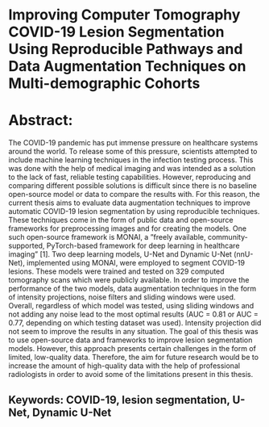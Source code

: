 # Improving Computer Tomography COVID-19 Lesion Segmentation Using Reproducible Pathways and Data Augmentation Techniques on Multi-demographic Cohorts

# Abstract:
The COVID-19 pandemic has put immense pressure on healthcare systems around the world. To release some of this pressure, scientists attempted to include machine learning techniques in the infection testing process. This was done with the help of medical imaging and was intended as a solution to the lack of fast, reliable testing capabilities. However, reproducing and comparing different possible solutions is difficult since there is no baseline open-source model or data to compare the results with. For this reason, the current thesis aims to evaluate data augmentation techniques to improve automatic COVID-19 lesion segmentation by using reproducible techniques. These techniques come in the form of public data and open-source frameworks for preprocessing images and for creating the models. One such open-source framework is MONAI, a ”freely available, community-supported, PyTorch-based framework for deep learning in healthcare imaging” [1]. Two deep learning models, U-Net and Dynamic U-Net (nnU-Net), implemented using MONAI, were employed to segment COVID-19 lesions. These models were trained and tested on 329 computed tomography scans which were publicly available. In order to improve the performance of the two models, data augmentation techniques in the form of intensity projections, noise filters and sliding windows were used. Overall, regardless of which model was tested, using sliding windows and not adding any noise lead to the most optimal results (AUC = 0.81 or AUC = 0.77, depending on which testing dataset was used). Intensity projection did not seem to improve the results in any situation. The goal of this thesis was to use open-source data and frameworks to improve lesion segmentation models. However, this approach presents certain challenges in the form of limited, low-quality data. Therefore, the aim for future research would be to increase the amount of high-quality data with the help of professional radiologists in order to avoid some of the limitations present in this thesis.


## **Keywords**: COVID-19, lesion segmentation, U-Net, Dynamic U-Net


